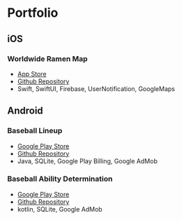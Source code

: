 # Portfolio
## iOS
### Worldwide Ramen Map
- [App Store](https://apps.apple.com/ca/app/worldwide-ramen-map/id1551605247#?platform=iphone)
- [Github Repository](https://github.com/korosaka/Ramen_shop_searching)
- Swift, SwiftUI, Firebase, UserNotification, GoogleMaps

## Android
### Baseball Lineup
- [Google Play Store](https://play.google.com/store/apps/details?id=com.websarva.wings.android.dasenapp)
- [Github Repository](https://github.com/korosaka/baseball_lineup_jp)
- Java, SQLite, Google Play Billing, Google AdMob

### Baseball Ability Determination
- [Google Play Store](https://play.google.com/store/apps/details?id=com.websarva.wings.android.abiityofbaseball)
- [Github Repository](https://github.com/korosaka/baseball_ability_app)
- kotlin, SQLite, Google AdMob
